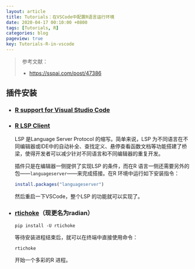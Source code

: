 ```yaml
---
layout: article
title: Tutorials：在VSCode中配置R语言运行环境
date: 2020-04-17 00:10:00 +0800
tags: [Tutorials, R]
categories: blog
pageview: true
key: Tutorials-R-in-vscode
---
```




> ​	参考文献：
>
> - https://sspai.com/post/47386

## 



## 插件安装

- ### [R support for Visual Studio Code](https://marketplace.visualstudio.com/items?itemName=Ikuyadeu.r)

- ### [R LSP Client](https://marketplace.visualstudio.com/items?itemName=REditorSupport.r-lsp)

  LSP 是Language Server Protocol 的缩写。简单来说，LSP 为不同语言在不同编辑器或IDE中的自动补全、查找定义、悬停查看函数文档等功能搭建了桥梁，使得开发者可以减少针对不同语言和不同编辑器的重复开发。

  插件只是在编辑器一侧提供了实现LSP 的条件，而在R 语言一侧还需要另外的包——`languageserver`——来完成搭接。在R 环境中运行如下安装指令：

  ```r
  install.packages("languageserver")
  ```

  然后重启一下VSCode，整个LSP 的功能就可以实现了。

- ### [rtichoke](https://github.com/randy3k/rtichoke)（现更名为radian）

  ```
  pip install -U rtichoke
  ```

  等待安装进程结束后，就可以在终端中直接使用命令：

  ```shell
  rtichoke
  ```

  开始一个多彩的R 进程。

